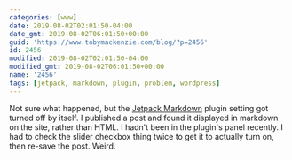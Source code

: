 ```yaml
---
categories: [www]
date: 2019-08-02T02:01:50-04:00
date_gmt: 2019-08-02T06:01:50+00:00
guid: 'https://www.tobymackenzie.com/blog/?p=2456'
id: 2456
modified: 2019-08-02T02:01:50-04:00
modified_gmt: 2019-08-02T06:01:50+00:00
name: '2456'
tags: [jetpack, markdown, plugin, problem, wordpress]
---
```


Not sure what happened, but the [Jetpack Markdown](https://jetpack.com/support/markdown/) plugin setting got turned off by itself.<!--more-->  I published a post and found it displayed in markdown on the site, rather than HTML.  I hadn't been in the plugin's panel recently.  I had to check the slider checkbox thing twice to get it to actually turn on, then re-save the post.  Weird.
